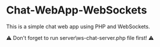 # Chat-WebApp-WebSockets
This is a simple chat web app using PHP and WebSockets.

:warning: Don't forget to run server\ws-chat-server.php file first! :warning:

